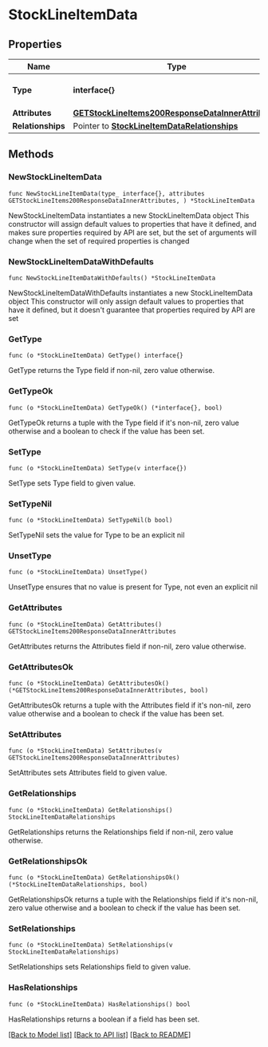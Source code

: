 # StockLineItemData

## Properties

Name | Type | Description | Notes
------------ | ------------- | ------------- | -------------
**Type** | **interface{}** | The resource&#39;s type | 
**Attributes** | [**GETStockLineItems200ResponseDataInnerAttributes**](GETStockLineItems200ResponseDataInnerAttributes.md) |  | 
**Relationships** | Pointer to [**StockLineItemDataRelationships**](StockLineItemDataRelationships.md) |  | [optional] 

## Methods

### NewStockLineItemData

`func NewStockLineItemData(type_ interface{}, attributes GETStockLineItems200ResponseDataInnerAttributes, ) *StockLineItemData`

NewStockLineItemData instantiates a new StockLineItemData object
This constructor will assign default values to properties that have it defined,
and makes sure properties required by API are set, but the set of arguments
will change when the set of required properties is changed

### NewStockLineItemDataWithDefaults

`func NewStockLineItemDataWithDefaults() *StockLineItemData`

NewStockLineItemDataWithDefaults instantiates a new StockLineItemData object
This constructor will only assign default values to properties that have it defined,
but it doesn't guarantee that properties required by API are set

### GetType

`func (o *StockLineItemData) GetType() interface{}`

GetType returns the Type field if non-nil, zero value otherwise.

### GetTypeOk

`func (o *StockLineItemData) GetTypeOk() (*interface{}, bool)`

GetTypeOk returns a tuple with the Type field if it's non-nil, zero value otherwise
and a boolean to check if the value has been set.

### SetType

`func (o *StockLineItemData) SetType(v interface{})`

SetType sets Type field to given value.


### SetTypeNil

`func (o *StockLineItemData) SetTypeNil(b bool)`

 SetTypeNil sets the value for Type to be an explicit nil

### UnsetType
`func (o *StockLineItemData) UnsetType()`

UnsetType ensures that no value is present for Type, not even an explicit nil
### GetAttributes

`func (o *StockLineItemData) GetAttributes() GETStockLineItems200ResponseDataInnerAttributes`

GetAttributes returns the Attributes field if non-nil, zero value otherwise.

### GetAttributesOk

`func (o *StockLineItemData) GetAttributesOk() (*GETStockLineItems200ResponseDataInnerAttributes, bool)`

GetAttributesOk returns a tuple with the Attributes field if it's non-nil, zero value otherwise
and a boolean to check if the value has been set.

### SetAttributes

`func (o *StockLineItemData) SetAttributes(v GETStockLineItems200ResponseDataInnerAttributes)`

SetAttributes sets Attributes field to given value.


### GetRelationships

`func (o *StockLineItemData) GetRelationships() StockLineItemDataRelationships`

GetRelationships returns the Relationships field if non-nil, zero value otherwise.

### GetRelationshipsOk

`func (o *StockLineItemData) GetRelationshipsOk() (*StockLineItemDataRelationships, bool)`

GetRelationshipsOk returns a tuple with the Relationships field if it's non-nil, zero value otherwise
and a boolean to check if the value has been set.

### SetRelationships

`func (o *StockLineItemData) SetRelationships(v StockLineItemDataRelationships)`

SetRelationships sets Relationships field to given value.

### HasRelationships

`func (o *StockLineItemData) HasRelationships() bool`

HasRelationships returns a boolean if a field has been set.


[[Back to Model list]](../README.md#documentation-for-models) [[Back to API list]](../README.md#documentation-for-api-endpoints) [[Back to README]](../README.md)


